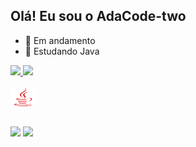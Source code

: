   ## Olá! Eu sou o AdaCode-two

- 🔭 Em andamento
- 🌱 Estudando Java


<div>
  <a href="https://www.linkedin.com/in/robson-felliphy-1065a4351/">
  <img height="180em" src="https://github-readme-stats.vercel.app/api?username=AdaCode-two&show_icons=true&theme=dark&include_all_commits=true&count_private=true"/>
  <img height="180em" src="https://github-readme-stats.vercel.app/api/top-langs/?username=AdaCode-two&layout=compact&langs_count=16&theme=dark"/>
  </div>

<div style="display: inline_block"><br>
  <img aling="center" alt="ada-Java" height="30" width="40" src="https://raw.githubusercontent.com/devicons/devicon/master/icons/java/java-plain.svg">
</div>

##


<div>
  <a href = "mailto:rfelliphy.dev@gmail.com"><img src="https://img.shields.io/badge/-Gmail-%23333?style=for-the-badge&logo=gmail&logoColor=white" target="_blank"></a>
  <a href="https://www.linkedin.com/in/robson-felliphy-1065a4351/" target="_blank"><img src="https://img.shields.io/badge/-LinkedIn-%230077B5?style=for-the-badge&logo=linkedin&logoColor=white" target="_blank"></a>
</div>

